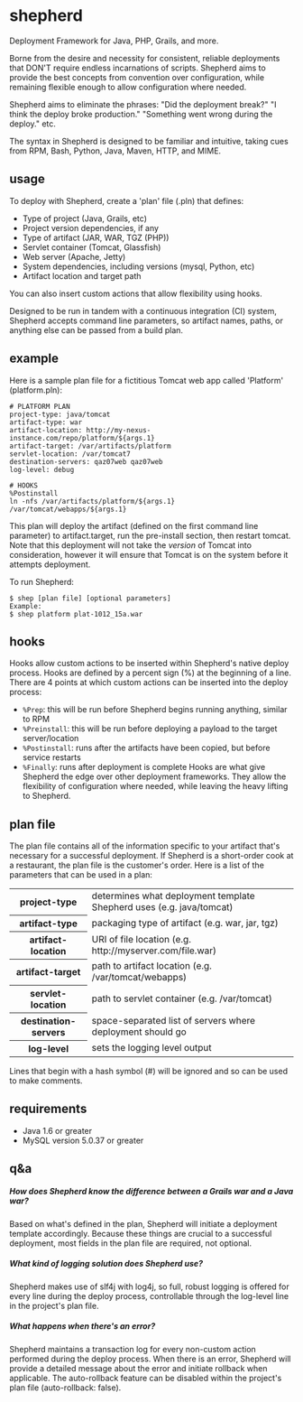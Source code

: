 shepherd
========

Deployment Framework for Java, PHP, Grails, and more.

Borne from the desire and necessity for consistent, reliable deployments that DON'T require
endless incarnations of scripts. Shepherd aims to provide the best concepts from convention
over configuration, while remaining flexible enough to allow configuration where needed.

Shepherd aims to eliminate the phrases:
"Did the deployment break?"
"I think the deploy broke production."
"Something went wrong during the deploy."
etc.

The syntax in Shepherd is designed to be familiar and intuitive, taking cues from RPM,
Bash, Python, Java, Maven, HTTP, and MIME.

## usage

To deploy with Shepherd, create a 'plan' file (.pln) that defines:
- Type of project (Java, Grails, etc)
- Project version dependencies, if any
- Type of artifact (JAR, WAR, TGZ (PHP))
- Servlet container (Tomcat, Glassfish)
- Web server (Apache, Jetty)
- System dependencies, including versions (mysql, Python, etc)
- Artifact location and target path

You can also insert custom actions that allow flexibility using hooks.

Designed to be run in tandem with a continuous integration (CI) system, Shepherd
accepts command line parameters, so artifact names, paths, or anything else can
be passed from a build plan.

## example

Here is a sample plan file for a fictitious Tomcat web app called 'Platform' (platform.pln):

	# PLATFORM PLAN
	project-type: java/tomcat
	artifact-type: war
	artifact-location: http://my-nexus-instance.com/repo/platform/${args.1}
	artifact-target: /var/artifacts/platform
	servlet-location: /var/tomcat7
	destination-servers: qaz07web qaz07web
	log-level: debug

	# HOOKS
	%Postinstall
	ln -nfs /var/artifacts/platform/${args.1} /var/tomcat/webapps/${args.1}

This plan will deploy the artifact (defined on the first command line parameter)
to artifact.target, run the pre-install section, then restart tomcat. Note that this
deployment will not take the *version* of Tomcat into consideration, however it will
ensure that Tomcat is on the system before it attempts deployment.

To run Shepherd:

	$ shep [plan file] [optional parameters]
	Example:
	$ shep platform plat-1012_15a.war

## hooks

Hooks allow custom actions to be inserted within Shepherd's native deploy process. Hooks
are defined by a percent sign (%) at the beginning of a line. There are 4 points at
which custom actions can be inserted into the deploy process:
- `%Prep`: this will be run before Shepherd begins running anything, similar to RPM
- `%Preinstall`: this will be run before deploying a payload to the target server/location
- `%Postinstall`: runs after the artifacts have been copied, but before service restarts
- `%Finally`: runs after deployment is complete
Hooks are what give Shepherd the edge over other deployment frameworks. They allow the
flexibility of configuration where needed, while leaving the heavy lifting to Shepherd.

## plan file

The plan file contains all of the information specific to your artifact that's necessary
for a successful deployment. If Shepherd is a short-order cook at a restaurant, the plan
file is the customer's order. Here is a list of the parameters that can be used in a plan:
<table>
<tr>
<th>project-type</th><td>determines what deployment template Shepherd uses (e.g. java/tomcat)</td>
</tr>
<tr>
<th>artifact-type</th><td>packaging type of artifact (e.g. war, jar, tgz)</td>
</tr>
<tr>
<th>artifact-location</th><td>URI of file location (e.g. http://myserver.com/file.war)</td>
</tr>
<tr>
<th>artifact-target</th><td>path to artifact location (e.g. /var/tomcat/webapps)</td>
</tr>
<tr>
<th>servlet-location</th><td>path to servlet container (e.g. /var/tomcat)</td>
</tr>
<tr>
<th>destination-servers</th><td>space-separated list of servers where deployment should go</td>
</tr>
<tr>
<th>log-level</th><td>sets the logging level output</td>
</tr>
</table>
Lines that begin with a hash symbol (#) will be ignored and so can be used to make comments.

## requirements

- Java 1.6 or greater
- MySQL version 5.0.37 or greater


## q&a

##### *How does Shepherd know the difference between a Grails war and a Java war?*
Based on what's defined in the plan, Shepherd will initiate a deployment template accordingly.
Because these things are crucial to a successful deployment, most fields in the plan file
are required, not optional.

##### *What kind of logging solution does Shepherd use?*
Shepherd makes use of slf4j with log4j, so full, robust logging is offered for every line
during the deploy process, controllable through the log-level line in the project's plan file.

##### *What happens when there's an error?*
Shepherd maintains a transaction log for every non-custom action performed during the deploy
process. When there is an error, Shepherd will provide a detailed message about the error and
initiate rollback when applicable. The auto-rollback feature can be disabled within the
project's plan file (auto-rollback: false).